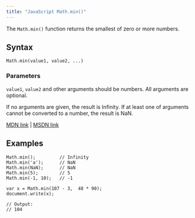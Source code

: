 ```yaml
---
title: "JavaScript Math.min()"
---
```


The `Math.min()` function returns the smallest of zero or more numbers.

## Syntax

    Math.min(value1, value2, ...)

### Parameters

`value1`, `value2` and other arguments should be numbers. All arguments are optional.

If no arguments are given, the result is Infinity. If at least one of arguments cannot be converted to a number, the result is NaN.

[MDN link](https://developer.mozilla.org/en-US/docs/Web/JavaScript/Reference/Global_Objects/Math/min) | [MSDN link](https://msdn.microsoft.com/en-us/LIBRary/7x8968dh%28v=vs.94%29.aspx)

## Examples

    Math.min();         // Infinity
    Math.min('a');      // NaN
    Math.min(NaN);      // NaN
    Math.min(5);        // 5
    Math.min(-1, 10);   // -1

    var x = Math.min(107 - 3,  48 * 90);
    document.write(x);

    // Output:
    // 104

